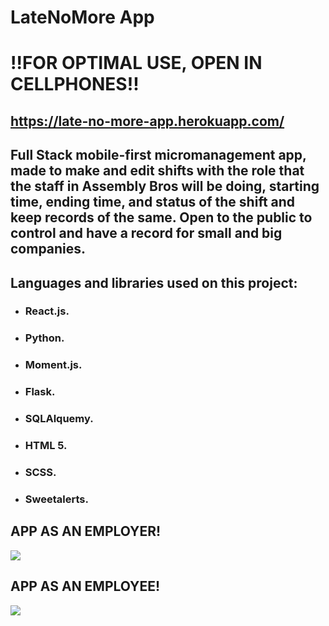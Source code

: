 # LateNoMore App

# !!FOR OPTIMAL USE, OPEN IN CELLPHONES!!
## https://late-no-more-app.herokuapp.com/

## Full Stack mobile-first micromanagement app, made to make and edit shifts with the role that the staff in Assembly Bros will be doing, starting time, ending time, and status of the shift and keep records of the same. Open to the public to control and have a record for small and big companies.

## Languages and libraries used on this project:
<ul>
  <li><h3>React.js.</h3></li>
<li><h3>Python.</h3></li>
<li><h3>Moment.js.</h3></li>
<li><h3>Flask.</h3></li>
<li><h3>SQLAlquemy.</h3></li>
<li><h3>HTML 5.</h3></li>
<li><h3>SCSS.</h3></li>
<li><h3>Sweetalerts.</h3></li>
  </ul>

<div>
 <h2>APP AS AN EMPLOYER!</h2>
<p><img src="https://user-images.githubusercontent.com/81428361/137210883-6d020d39-148c-4f96-9678-d10ae5d4d7cd.gif"/></p>
</div>
<div>
  <h2>APP AS AN EMPLOYEE!</h2>
<p><img src= "https://user-images.githubusercontent.com/81428361/137210889-3b7d8c39-ea2e-4a80-88ac-1b7d7fb8c447.gif"/></p>
</div>
